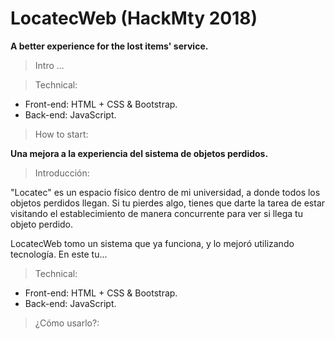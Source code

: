 # LocatecWeb (HackMty 2018)

**A better experience for the lost items' service.**

> Intro
...

> Technical:
- Front-end: HTML + CSS & Bootstrap.
- Back-end: JavaScript.

> How to start:



**Una mejora a la experiencia del sistema de objetos perdidos.**

> Introducción:

"Locatec" es un espacio físico dentro de mi universidad, a donde todos los objetos perdidos llegan. Si tu pierdes algo, tienes que darte la tarea de estar visitando el establecimiento de manera concurrente para ver si llega tu objeto perdido.

LocatecWeb tomo un sistema que ya funciona, y lo mejoró utilizando tecnología. En este tu...

> Technical:
- Front-end: HTML + CSS & Bootstrap.
- Back-end: JavaScript.

> ¿Cómo usarlo?:



